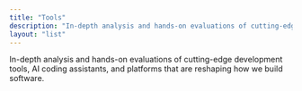 ```yaml
---
title: "Tools"
description: "In-depth analysis and hands-on evaluations of cutting-edge development tools, AI coding assistants, and platforms that are reshaping how we build software"
layout: "list"
---
```


In-depth analysis and hands-on evaluations of cutting-edge development tools, AI coding assistants, and platforms that are reshaping how we build software.